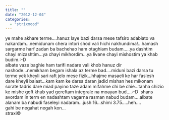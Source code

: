 ```yaml
---
title: ""
date: "2012-12-04"
categories: 
  - "strixmood"
---
```


ye mahe akhare terme....hanuz laye bazi darsa mese tafsiro adabiato va nakardam...nemidunam chera intori shod vali hichi nakhundima!...hamash sargarme harf zadan ba bachehao ham otaghiam budam.....ya dashtim chayi mizashtim...ya chayi mikhordim...ya livane chayi mishostim ya khab budim.:-D  
albate vaze baghie ham tarifi nadare vali khob hanuz dir nashode...nemikham begam ishala az terme bad....miduni bazi darsa tu terme yek kheyli sari raft jelo mese fizik...hhajme masaeli ke har faslesh dare kheyli balast...kam kam ke darsa daran jadid mishan hes mikonam sorate tadris dare miad payino taze adam mifahme chi be chie...tanha chizio ke mishe goft khub yad gereftam integrale na moayan bud....:-D  shans avordam in term en nadashtam vagarna rasman nabud budam....albate alanam ba nabudi faseleyi nadaram...jush 16...shimi 3.75.....heh....  
gahi be negahat negah kon...  
straxi©
